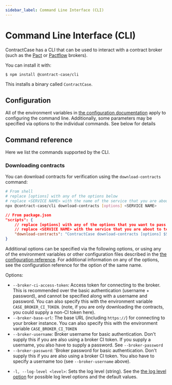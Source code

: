 ```yaml
---
sidebar_label: Command Line Interface (CLI)
---
```


# Command Line Interface (CLI)

ContractCase has a CLI that can be used to interact with a contract broker (such as the [Pact](https://docs.pact.io/pact_broker/docker_images) or [Pactflow](https://pactflow.io/) brokers).

You can install it with:

```bash
$ npm install @contract-case/cli
```

This installs a binary called `ContractCase`.

## Configuration

All of the environment variables in [the configuration documentation](./configuring) apply to configuring the command line. Additionally, some parameters may be specified via options to the individual commands. See below for details

## Command reference

Here we list the commands supported by the CLI.

### Downloading contracts

You can download contracts for verification using the `download-contracts` command:

```bash
# From shell
# replace [options] with any of the options below
# replace <SERVICE NAME> with the name of the service that you are about to test
npx @contract-case/cli download-contracts [options] <SERVICE NAME>
```

```json
// From package.json
"scripts": {
    // replace [options] with any of the options that you want to pass to the downloader
    // replace <SERVICE NAME> with the service that you are about to test
    "download-contracts": "ContractCase download-contracts [options] $SERVICE_NAME"
}
```

Additional options can be specified via the following options, or using any of
the environment variables or other configuration files described in the [the
configuration reference](./configuring). For additional information on any of
the options, see the configuration reference for the option of the same name.

Options:

- `--broker-ci-access-token`: Access token for connecting to the broker. This is
  recommended over the basic authentication (username + password), and cannot be
  specified along with a username and password. You can also specify this with the environment variable `CASE_BROKER_CI_TOKEN`.
  (note, if you are only downloading the contracts, you could supply a non-CI token here).
- `--broker-base-url`: The base URL (including `https://`) for connecting to your broker instance. You can also specify this with the environment variable `CASE_BROKER_CI_TOKEN`
- `--broker-username`: Broker username for basic authentication. Don't supply this if you are also using a broker CI token. If you supply a username, you also have to supply a password. See `--broker-password`
- `--broker-password`: 'Broker password for basic authentication. Don't supply this if you are also using a broker CI token. You also have to specify a username too (see `--broker-username` above).

* `-l, --log-level <level>`: Sets the log level (string). See the [the
  log level option](./configuring#loglevel-none--error--warn--debug--maintainerdebug) for possible log level options and the
  default values.
